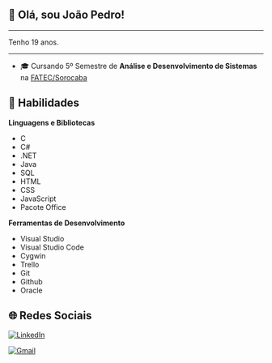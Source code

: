 ## 👋 Olá, sou **João Pedro!**

----- 

Tenho 19 anos.

----- 

 - 🎓 Cursando 5º Semestre de **Análise e Desenvolvimento de Sistemas** na [FATEC/Sorocaba](http://www.fatecsorocaba.edu.br)

## 🚀 Habilidades

**Linguagens e Bibliotecas**

 - C
 - C#
 - .NET
 - Java
 - SQL
 - HTML
 - CSS
 - JavaScript
 - Pacote Office

**Ferramentas de Desenvolvimento**

 - Visual Studio
 - Visual Studio Code
 - Cygwin
 - Trello
 - Git
 - Github
 - Oracle

## 🌐 Redes Sociais

<a href="https://www.linkedin.com/in/joão-pedro-ricci-guimaro-8b3875231/" target="_blank"> <img src="https://img.shields.io/badge/LinkedIn-0077B5?style=for-the-badge&logo=linkedin&logoColor=white" alt="LinkedIn">
</a>

<a href="malito:jprgui@gmail.com" target="_blank"> <img src="https://img.shields.io/badge/Gmail-D14836?style=for-the-badge&logo=gmail&logoColor=white" alt="Gmail">
</a>
